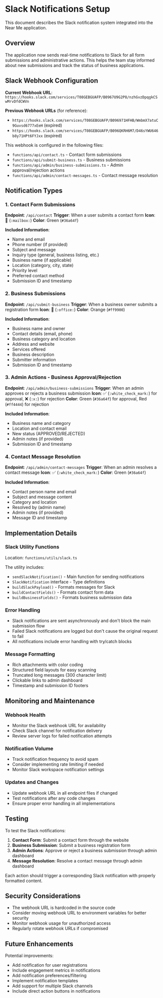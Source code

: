 # Slack Notifications Setup

This document describes the Slack notification system integrated into the Near Me application.

## Overview

The application now sends real-time notifications to Slack for all form submissions and administrative actions. This helps the team stay informed about new submissions and track the status of business applications.

## Slack Webhook Configuration

**Current Webhook URL**: `https://hooks.slack.com/services/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`

**Previous Webhook URLs** (for reference):
- `https://hooks.slack.com/services/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` (expired)
- `https://hooks.slack.com/services/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` (expired)

This webhook is configured in the following files:
- `functions/api/contact.ts` - Contact form submissions
- `functions/api/submit-business.ts` - Business submissions
- `functions/api/admin/business-submissions.ts` - Admin approval/rejection actions  
- `functions/api/admin/contact-messages.ts` - Contact message resolution

## Notification Types

### 1. Contact Form Submissions
**Endpoint**: `/api/contact`
**Trigger**: When a user submits a contact form
**Icon**: 📧 (`:mailbox:`)
**Color**: Green (`#36a64f`)

**Included Information**:
- Name and email
- Phone number (if provided)
- Subject and message
- Inquiry type (general, business listing, etc.)
- Business name (if applicable)
- Location (category, city, state)
- Priority level
- Preferred contact method
- Submission ID and timestamp

### 2. Business Submissions
**Endpoint**: `/api/submit-business`
**Trigger**: When a business owner submits a registration form
**Icon**: 🏢 (`:office:`)
**Color**: Orange (`#ff9900`)

**Included Information**:
- Business name and owner
- Contact details (email, phone)
- Business category and location
- Address and website
- Services offered
- Business description
- Submitter information
- Submission ID and timestamp

### 3. Admin Actions - Business Approval/Rejection
**Endpoint**: `/api/admin/business-submissions`
**Trigger**: When an admin approves or rejects a business submission
**Icon**: ✅ (`:white_check_mark:`) for approval, ❌ (`:x:`) for rejection
**Color**: Green (`#36a64f`) for approval, Red (`#ff4444`) for rejection

**Included Information**:
- Business name and category
- Location and contact email
- New status (APPROVED/REJECTED)
- Admin notes (if provided)
- Submission ID and timestamp

### 4. Contact Message Resolution
**Endpoint**: `/api/admin/contact-messages`
**Trigger**: When an admin resolves a contact message
**Icon**: ✅ (`:white_check_mark:`)
**Color**: Green (`#36a64f`)

**Included Information**:
- Contact person name and email
- Subject and message content
- Category and location
- Resolved by (admin name)
- Admin notes (if provided)
- Message ID and timestamp

## Implementation Details

### Slack Utility Functions
Location: `functions/utils/slack.ts`

The utility includes:
- `sendSlackNotification()` - Main function for sending notifications
- `SlackNotification` interface - Type definitions
- `buildSlackPayload()` - Formats messages for Slack
- `buildContactFields()` - Formats contact form data
- `buildBusinessFields()` - Formats business submission data

### Error Handling
- Slack notifications are sent asynchronously and don't block the main submission flow
- Failed Slack notifications are logged but don't cause the original request to fail
- All notifications include error handling with try/catch blocks

### Message Formatting
- Rich attachments with color coding
- Structured field layouts for easy scanning
- Truncated long messages (300 character limit)
- Clickable links to admin dashboard
- Timestamp and submission ID footers

## Monitoring and Maintenance

### Webhook Health
- Monitor the Slack webhook URL for availability
- Check Slack channel for notification delivery
- Review server logs for failed notification attempts

### Notification Volume
- Track notification frequency to avoid spam
- Consider implementing rate limiting if needed
- Monitor Slack workspace notification settings

### Updates and Changes
- Update webhook URL in all endpoint files if changed
- Test notifications after any code changes
- Ensure proper error handling in all implementations

## Testing

To test the Slack notifications:

1. **Contact Form**: Submit a contact form through the website
2. **Business Submission**: Submit a business registration form
3. **Admin Actions**: Approve or reject a business submission through admin dashboard
4. **Message Resolution**: Resolve a contact message through admin dashboard

Each action should trigger a corresponding Slack notification with properly formatted content.

## Security Considerations

- The webhook URL is hardcoded in the source code
- Consider moving webhook URL to environment variables for better security
- Monitor webhook usage for unauthorized access
- Regularly rotate webhook URLs if compromised

## Future Enhancements

Potential improvements:
- Add notification for user registrations
- Include engagement metrics in notifications
- Add notification preferences/filtering
- Implement notification templates
- Add support for multiple Slack channels
- Include direct action buttons in notifications
